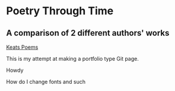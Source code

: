 # Poetry Through Time
## A comparison of 2 different authors' works

[Keats Poems](Keats-Poems/readme.md)

This is my attempt at making a portfolio type Git page.

Howdy

How do I change fonts and such
